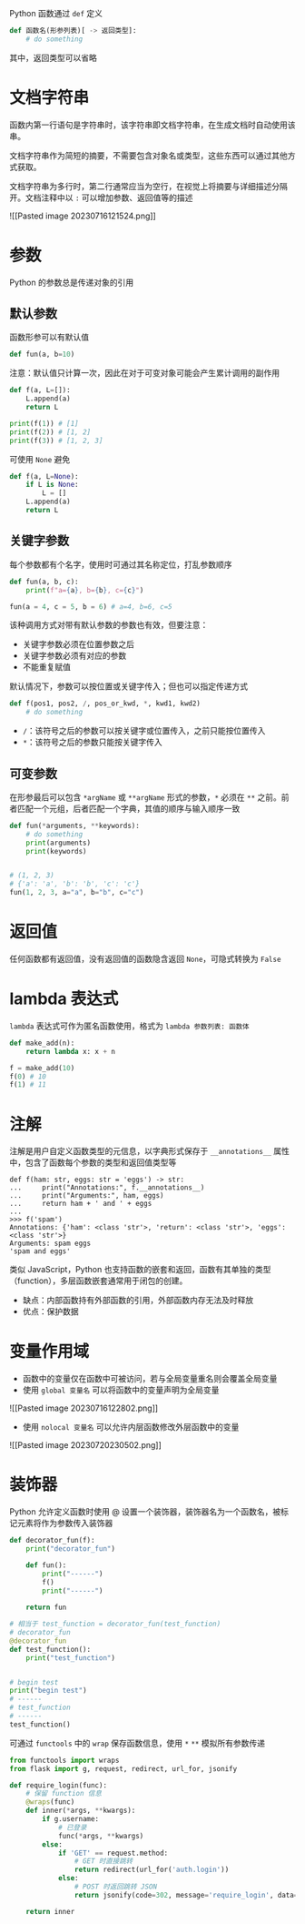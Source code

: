 Python 函数通过 `def` 定义

```python
def 函数名(形参列表)[ -> 返回类型]:
    # do something

```

其中，返回类型可以省略

# 文档字符串

函数内第一行语句是字符串时，该字符串即文档字符串，在生成文档时自动使用该串。

文档字符串作为简短的摘要，不需要包含对象名或类型，这些东西可以通过其他方式获取。

文档字符串为多行时，第二行通常应当为空行，在视觉上将摘要与详细描述分隔开。文档注释中以 `:` 可以增加参数、返回值等的描述

![[Pasted image 20230716121524.png]]

# 参数

Python 的参数总是传递对象的引用

## 默认参数

函数形参可以有默认值

```python
def fun(a, b=10)
```

注意：默认值只计算一次，因此在对于可变对象可能会产生累计调用的副作用

```python
def f(a, L=[]):
    L.append(a)
    return L

print(f(1)) # [1]
print(f(2)) # [1, 2]
print(f(3)) # [1, 2, 3]
```

可使用 `None` 避免

```python
def f(a, L=None):
    if L is None:
        L = []
    L.append(a)
    return L

```

## 关键字参数

每个参数都有个名字，使用时可通过其名称定位，打乱参数顺序

```python
def fun(a, b, c):
    print(f"a={a}, b={b}, c={c}")

fun(a = 4, c = 5, b = 6) # a=4, b=6, c=5
```

该种调用方式对带有默认参数的参数也有效，但要注意：
- 关键字参数必须在位置参数之后
- 关键字参数必须有对应的参数
- 不能重复赋值

默认情况下，参数可以按位置或关键字传入；但也可以指定传递方式

```python
def f(pos1, pos2, /, pos_or_kwd, *, kwd1, kwd2)
    # do something

```
- `/`：该符号之后的参数可以按关键字或位置传入，之前只能按位置传入
- `*`：该符号之后的参数只能按关键字传入

## 可变参数

在形参最后可以包含 `*argName` 或 `**argName` 形式的参数，`*` 必须在 `**` 之前。前者匹配一个元组，后者匹配一个字典，其值的顺序与输入顺序一致

```python
def fun(*arguments, **keywords):  
    # do something  
    print(arguments)  
    print(keywords)  


# (1, 2, 3)
# {'a': 'a', 'b': 'b', 'c': 'c'}
fun(1, 2, 3, a="a", b="b", c="c")
```

# 返回值

任何函数都有返回值，没有返回值的函数隐含返回 `None`，可隐式转换为 `False`

# lambda 表达式

`lambda` 表达式可作为匿名函数使用，格式为 `lambda 参数列表: 函数体`

```python
def make_add(n):
    return lambda x: x + n

f = make_add(10)
f(0) # 10
f(1) # 11
```

# 注解

注解是用户自定义函数类型的元信息，以字典形式保存于 `__annotations__` 属性中，包含了函数每个参数的类型和返回值类型等

```
def f(ham: str, eggs: str = 'eggs') -> str:
...     print("Annotations:", f.__annotations__)
...     print("Arguments:", ham, eggs)
...     return ham + ' and ' + eggs
...
>>> f('spam')
Annotations: {'ham': <class 'str'>, 'return': <class 'str'>, 'eggs': <class 'str'>}
Arguments: spam eggs
'spam and eggs'
```

类似 JavaScript，Python 也支持函数的嵌套和返回，函数有其单独的类型（function），多层函数嵌套通常用于闭包的创建。
- 缺点：内部函数持有外部函数的引用，外部函数内存无法及时释放
- 优点：保护数据

# 变量作用域

- 函数中的变量仅在函数中可被访问，若与全局变量重名则会覆盖全局变量
- 使用 `global 变量名` 可以将函数中的变量声明为全局变量

![[Pasted image 20230716122802.png]]

- 使用 `nolocal 变量名` 可以允许内层函数修改外层函数中的变量 

![[Pasted image 20230720230502.png]]

# 装饰器

Python 允许定义函数时使用 @ 设置一个装饰器，装饰器名为一个函数名，被标记元素将作为参数传入装饰器

```python
def decorator_fun(f):
    print("decorator_fun")

    def fun():
        print("------")
        f()
        print("------")
        
    return fun

# 相当于 test_function = decorator_fun(test_function)
# decorator_fun
@decorator_fun
def test_function():
    print("test_function")


# begin test
print("begin test")
# ------
# test_function
# ------
test_function()

```

可通过 `functools` 中的 `wrap` 保存函数信息，使用 `*` `**` 模拟所有参数传递

```python
from functools import wraps
from flask import g, request, redirect, url_for, jsonify

def require_login(func):
    # 保留 function 信息
    @wraps(func)
    def inner(*args, **kwargs):
        if g.username:
            # 已登录
            func(*args, **kwargs)
        else:
            if 'GET' == request.method:
                # GET 时直接跳转
                return redirect(url_for('auth.login'))
            else:
                # POST 时返回跳转 JSON
                return jsonify(code=302, message='require_login', data=url_for('auth.login'))

    return inner
```
